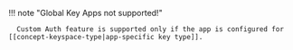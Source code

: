 !!! note "Global Key Apps not supported!"

      Custom Auth feature is supported only if the app is configured for [[concept-keyspace-type|app-specific key type]]. 